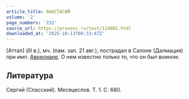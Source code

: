 ```yaml
---
article_title: АНАСТАСИЙ
volume: '2'
page_numbers: '232'
source_url: https://pravenc.ru/text/114802.html
downloaded_at: '2025-10-13T08:33:47Z'
---
```


[Аттал] (III в.), мч. (пам. зап. 21 авг.), пострадал в Салоне (Далмация) при имп. [Аврелиане](https://pravenc.ru/text/Аврелиан.html). О нем известно только то, что он был воином.

## Литература

Сергий (Спасский). Месяцеслов. Т. 1. С. 680.
